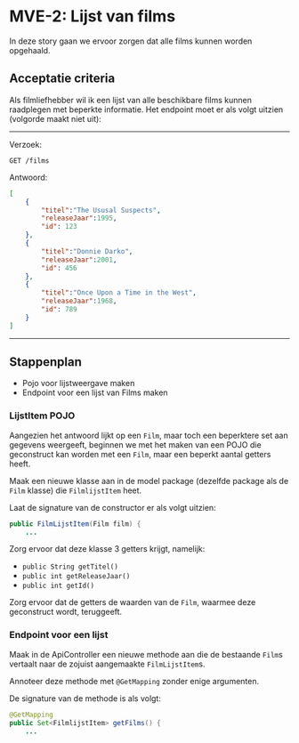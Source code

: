 # MVE-2: Lijst van films
In deze story gaan we ervoor zorgen dat alle films kunnen worden opgehaald.

## Acceptatie criteria

Als filmliefhebber wil ik een lijst van alle beschikbare films kunnen raadplegen met beperkte informatie. Het endpoint moet er als volgt uitzien (volgorde maakt niet uit):

---
Verzoek:

`GET /films`

Antwoord:

```json
[
    {
        "titel":"The Ususal Suspects",
        "releaseJaar":1995,    
        "id": 123
    },
    {
        "titel":"Donnie Darko",
        "releaseJaar":2001,
        "id": 456
    },
    {
        "titel":"Once Upon a Time in the West",
        "releaseJaar":1968,    
        "id": 789
    }
]
```
---

## Stappenplan

* Pojo voor lijstweergave maken
* Endpoint voor een lijst van Films maken

### LijstItem POJO
Aangezien het antwoord lijkt op een `Film`, maar toch een beperktere set aan gegevens weergeeft, beginnen we met het maken van een POJO die geconstruct kan worden met een `Film`, maar een beperkt aantal getters heeft.

Maak een nieuwe klasse aan in de model package (dezelfde package als de `Film` klasse) die `FilmlijstItem` heet.

Laat de signature van de constructor er als volgt uitzien:
```java
public FilmLijstItem(Film film) {
    ...
```

Zorg ervoor dat deze klasse 3 getters krijgt, namelijk:
* `public String getTitel()`
* `public int getReleaseJaar()`
* `public int getId()`

Zorg ervoor dat de getters de waarden van de `Film`, waarmee deze geconstruct wordt, teruggeeft.

### Endpoint voor een lijst
Maak in de ApiController een nieuwe methode aan die de bestaande `Film`s vertaalt naar de zojuist aangemaakte `FilmLijstItem`s. 

Annoteer deze methode met `@GetMapping` zonder enige argumenten.

De signature van de methode is als volgt:
```java
@GetMapping
public Set<FilmlijstItem> getFilms() {
    ...
```
